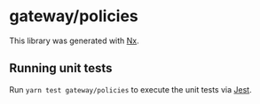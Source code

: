 # gateway/policies

This library was generated with [Nx](https://nx.dev).

## Running unit tests

Run `yarn test gateway/policies` to execute the unit tests via [Jest](https://jestjs.io).
